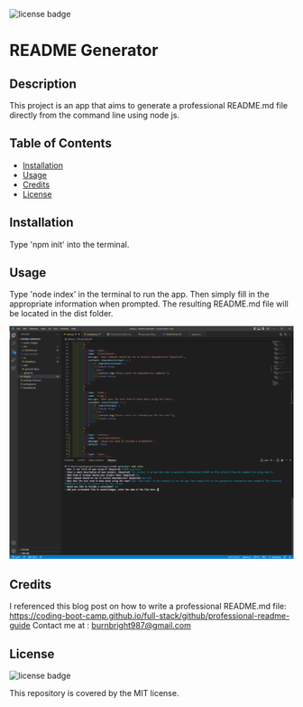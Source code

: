 
![license badge](https://img.shields.io/badge/license-MIT-informational)

# README Generator

## Description

This project is an app that aims to generate a professional README.md file directly from the command line using node js.

## Table of Contents
- [Installation](#installation)
- [Usage](#usage)
- [Credits](#credits)
- [License](#license)

## Installation

Type 'npm init' into the terminal.

## Usage

Type 'node index' in the terminal to run the app. Then simply fill in the appropriate information when prompted. The resulting README.md file will be located in the dist folder.

![A screenshot of the project](assets/images/Screenshot.png)
    

## Credits

I referenced this blog post on how to write a professional README.md file: https://coding-boot-camp.github.io/full-stack/github/professional-readme-guide
Contact me at : burnbright987@gmail.com

## License

![license badge](https://img.shields.io/badge/license-MIT-informational)

This repository is covered by the MIT license.
    